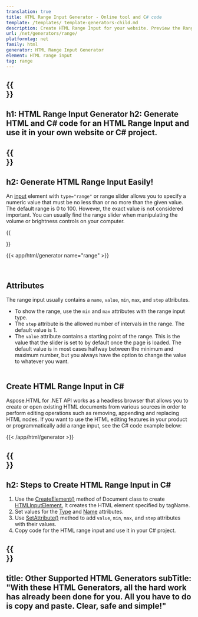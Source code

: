 ```yaml
---
translation: true
title: HTML Range Input Generator - Online tool and C# code
template: /templates/_template-generators-child.md
description: Сreate HTML Range Input for your website. Рreview the Range Input, copy and use generated HTML and C# code in your project!
url: /net/generators/range/
platformtag: net
family: html
generator: HTML Range Input Generator
element: HTML range input
tag: range
---
```


{{<section banner>}}
---
h1: HTML Range Input Generator
h2: Generate HTML and C# code for an HTML Range Input and use it in your own website or C# project.
---

{{<section overview>}}
---
h2: Generate HTML Range Input Easily!
---

An [input](https://html.spec.whatwg.org/multipage/input.html#the-input-element) element with `type="range"` or range slider allows you to specify a numeric value that must be no less than or no more than the given value. The default range is 0 to 100. However, the exact value is not considered important. You can usually find the range slider when manipulating the volume or brightness controls on your computer.

{{<section plugin>}}

{{< app/html/generator name="range" >}}

<br>
<h2> Attributes </h2>

The range input usually contains a `name`, `value`, `min`, `max`, and `step` attributes.
- To show the range, use the `min` and `max` attributes with the range input type. 
- The `step` attribute is the allowed number of intervals in the range. The default value is 1.
- The `value` attribute contains a starting point of the range. This is the value that the slider is set to by default once the page is loaded. The default value is in most cases halfway between the minimum and maximum number, but you always have the option to change the value to whatever you want.
<br><br>

<h2> Create HTML Range Input in C#</h2>

Aspose.HTML for .NET API works as a headless browser that allows you to create or open existing HTML documents from various sources in order to perform editing operations such as removing, appending and replacing HTML nodes. If you want to use the HTML editing features in your product or programmatically add a range input, see the C# code example below:

{{< /app/html/generator >}}

{{<section steps>}}
---
h2: Steps to Create HTML Range Input in C#
---

1. Use the [CreateElement()](https://reference.aspose.com/html/net/aspose.html.dom/document/createelement/) method of Document class to create [HTMLInputElement.](https://reference.aspose.com/html/net/aspose.html/htmlinputelement/) It creates the HTML element specified by tagName.
1. Set values for the [Type](https://reference.aspose.com/html/net/aspose.html/htmlinputelement/type/) and [Name](https://reference.aspose.com/html/net/aspose.html/htmlinputelement/name/) attributes.
1. Use [SetAttribute()](https://reference.aspose.com/html/net/aspose.html.dom/element/setattribute/) method to add `value`, `min`, `max`, and `step` attributes with their values.
1. Copy code for the HTML range input and use it in your C# project.

{{<section other-generators>}}
---
title: Other Supported HTML Generators
subTitle: "With these HTML Generators, all the hard work has already been done for you. All you have to do is copy and paste. Clear, safe and simple!"
---